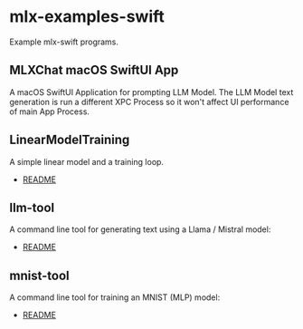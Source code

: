 # mlx-examples-swift

Example mlx-swift programs.

## MLXChat macOS SwiftUI App

A macOS SwiftUI Application for prompting LLM Model. The LLM Model text generation is run a different XPC Process so it won't affect UI performance of main App Process.

## LinearModelTraining

A simple linear model and a training loop.

- [README](Tools/LinearModelTraining/README.md)

## llm-tool

A command line tool for generating text using a Llama / Mistral model:

- [README](Tools/llm-tool/README.md)

## mnist-tool

A command line tool for training an MNIST (MLP) model:

- [README](Tools/mnist-tool/README.md)

